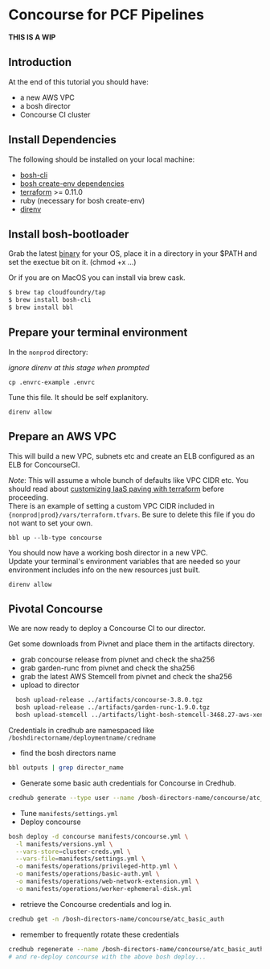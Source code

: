 # Concourse for PCF Pipelines

**THIS IS A WIP**

## Introduction

At the end of this tutorial you should have:

* a new AWS VPC
* a bosh director
* Concourse CI cluster

## Install Dependencies

The following should be installed on your local machine:
* [bosh-cli](https://bosh.io/docs/cli-v2.html)
* [bosh create-env dependencies](https://bosh.io/docs/cli-env-deps.html)
* [terraform](https://www.terraform.io/downloads.html) >= 0.11.0
* ruby (necessary for bosh create-env)
* [direnv](https://direnv.net/)

## Install bosh-bootloader

Grab the latest [binary](https://github.com/cloudfoundry/bosh-bootloader/releases) for your OS, place it in a directory in your $PATH and set the exectue bit on it. (chmod +x ...)

Or if you are on MacOS you can install via brew cask.

```bash
$ brew tap cloudfoundry/tap
$ brew install bosh-cli
$ brew install bbl
```

## Prepare your terminal environment

In the `nonprod` directory:

_ignore direnv at this stage when prompted_

`cp .envrc-example .envrc`

Tune this file. It should be self explanitory.

`direnv allow`

## Prepare an AWS VPC

This will build a new VPC, subnets etc and create an ELB configured as an ELB for ConcourseCI.

*Note*: This will assume a whole bunch of defaults like VPC CIDR etc. You should
read about [customizing IaaS paving with terraform](https://github.com/cloudfoundry/bosh-bootloader/blob/master/docs/advanced-configuration.md#customizing-iaas-paving-with-terraform) before proceeding.  
There is an example of setting a custom VPC CIDR included in `{nonprod|prod}/vars/terraform.tfvars`. Be sure to delete this file if you do not want to set your own.

`bbl up --lb-type concourse`

You should now have a working bosh director in a new VPC.  
Update your terminal's environment variables that are needed so your environment includes info on the new resources just built.

`direnv allow`

## Pivotal Concourse

We are now ready to deploy a Concourse CI to our director.  

Get some downloads from Pivnet and place them in the artifacts directory.

* grab concourse release from pivnet and check the sha256
* grab garden-runc from pivnet and check the sha256
* grab the latest AWS Stemcell from pivnet and check the sha256
* upload to director
```bash
  bosh upload-release ../artifacts/concourse-3.8.0.tgz
  bosh upload-release ../artifacts/garden-runc-1.9.0.tgz
  bosh upload-stemcell ../artifacts/light-bosh-stemcell-3468.27-aws-xen-hvm-ubuntu-trusty-go_agent.tgz
```
Credentials in credhub are namespaced like `/boshdirectorname/deploymentname/credname`
* find the bosh directors name
```bash
bbl outputs | grep director_name
```
* Generate some basic auth credentials for Concourse in Credhub.
```bash
credhub generate --type user --name /bosh-directors-name/concourse/atc_basic_auth
```
* Tune `manifests/settings.yml`
* Deploy concourse
```bash
bosh deploy -d concourse manifests/concourse.yml \
  -l manifests/versions.yml \
  --vars-store=cluster-creds.yml \
  --vars-file=manifests/settings.yml \
  -o manifests/operations/privileged-http.yml \
  -o manifests/operations/basic-auth.yml \
  -o manifests/operations/web-network-extension.yml \
  -o manifests/operations/worker-ephemeral-disk.yml
```
* retrieve the Concourse credentials and log in.
```bash
credhub get -n /bosh-directors-name/concourse/atc_basic_auth
```
* remember to frequently rotate these credentials
```bash
credhub regenerate --name /bosh-directors-name/concourse/atc_basic_auth
# and re-deploy concourse with the above bosh deploy...
```
